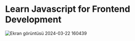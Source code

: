 # Learn Javascript for Frontend Development
![Ekran görüntüsü 2024-03-22 160439](https://github.com/CemWebDev/Vanilla-JavaScript-Tutorial/assets/137628926/ce0c13c1-b483-4112-a0de-ee37f24deb09)
